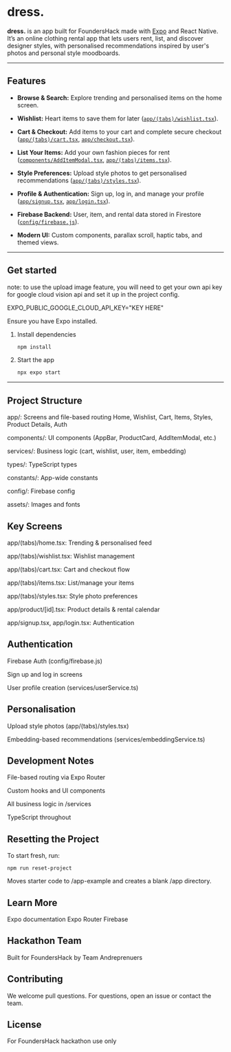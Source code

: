# dress.

**dress.** is an app built for FoundersHack made with [Expo](https://expo.dev) and React Native. It’s an online clothing rental app that lets users rent, list, and discover designer styles, with personalised recommendations inspired by user's photos and personal style moodboards.

---

## Features

- **Browse & Search:** Explore trending and personalised items on the home screen.

- **Wishlist:** Heart items to save them for later ([`app/(tabs)/wishlist.tsx`](<app/(tabs)/wishlist.tsx>)).

- **Cart & Checkout:** Add items to your cart and complete secure checkout ([`app/(tabs)/cart.tsx`](<app/(tabs)/cart.tsx>), [`app/checkout.tsx`](app/checkout.tsx)).

- **List Your Items:** Add your own fashion pieces for rent ([`components/AddItemModal.tsx`](components/AddItemModal.tsx), [`app/(tabs)/items.tsx`](<app/(tabs)/items.tsx>)).

- **Style Preferences:** Upload style photos to get personalised recommendations ([`app/(tabs)/styles.tsx`](<app/(tabs)/styles.tsx>)).

- **Profile & Authentication:** Sign up, log in, and manage your profile ([`app/signup.tsx`](app/signup.tsx), [`app/login.tsx`](app/login.tsx)).

- **Firebase Backend:** User, item, and rental data stored in Firestore ([`config/firebase.js`](config/firebase.js)).

- **Modern UI:** Custom components, parallax scroll, haptic tabs, and themed views.

---

## Get started

note: to use the upload image feature, you will need to get your own api key for google cloud vision api and set it up in the project config.


EXPO_PUBLIC_GOOGLE_CLOUD_API_KEY="KEY HERE"

Ensure you have Expo installed.

1. Install dependencies

   ```bash
   npm install
   ```

2. Start the app

   ```bash
   npx expo start
   ```

---

## Project Structure

app/: Screens and file-based routing
Home, Wishlist, Cart, Items, Styles, Product Details, Auth

components/: UI components (AppBar, ProductCard, AddItemModal, etc.)

services/: Business logic (cart, wishlist, user, item, embedding)

types/: TypeScript types

constants/: App-wide constants

config/: Firebase config

assets/: Images and fonts

## Key Screens

app/(tabs)/home.tsx: Trending & personalised feed

app/(tabs)/wishlist.tsx: Wishlist management

app/(tabs)/cart.tsx: Cart and checkout flow

app/(tabs)/items.tsx: List/manage your items

app/(tabs)/styles.tsx: Style photo preferences

app/product/[id].tsx: Product details & rental calendar

app/signup.tsx, app/login.tsx: Authentication

## Authentication

Firebase Auth (config/firebase.js)

Sign up and log in screens

User profile creation (services/userService.ts)

## Personalisation

Upload style photos (app/(tabs)/styles.tsx)

Embedding-based recommendations (services/embeddingService.ts)

## Development Notes

File-based routing via Expo Router

Custom hooks and UI components

All business logic in /services

TypeScript throughout

## Resetting the Project

To start fresh, run:

```
npm run reset-project
```

Moves starter code to /app-example and creates a blank /app directory.

## Learn More

Expo documentation
Expo Router
Firebase

## Hackathon Team

Built for FoundersHack by Team Andreprenuers

## Contributing

We welcome pull questions. For questions, open an issue or contact the team.

## License

For FoundersHack hackathon use only
